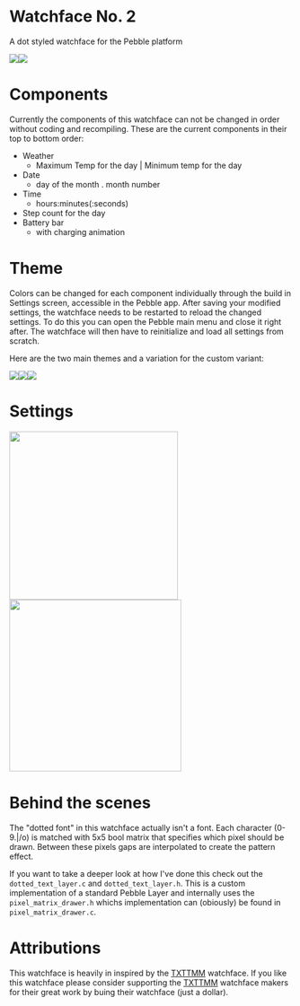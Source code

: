 # Watchface No. 2
A dot styled watchface for the Pebble platform

<img src="/framed_light.png" width=""><img src="/framed_dark_small.png" width="">

# Components
Currently the components of this watchface can not be changed in order without coding and recompiling.
These are the current components in their top to bottom order:

* Weather
  * Maximum Temp for the day | Minimum temp for the day
* Date
  * day of the month . month number
* Time
  * hours:minutes(:seconds)
* Step count for the day
* Battery bar
  * with charging animation


# Theme
Colors can be changed for each component individually through the build in Settings screen, accessible in the Pebble app.
After saving your modified settings, the watchface needs to be restarted to reload the changed settings.
To do this you can open the Pebble main menu and close it right after. The watchface will then have to reinitialize and load all settings from scratch.

Here are the two main themes and a variation for the custom variant:

<img src="/framed_light.png" width=""><img src="/framed_dark.png" width=""><img src="/framed_color.png" width="">

# Settings

<img src="/Settings1.png" width="300"><img src="/Settings2.png" width="306">

# Behind the scenes
The "dotted font" in this watchface actually isn't a font. Each character (0-9.|/o) is matched with 5x5 bool matrix that specifies which pixel should be drawn. Between these pixels gaps are interpolated to create the pattern effect.

If you want to take a deeper look at how I've done this check out the ```dotted_text_layer.c``` and ```dotted_text_layer.h```. This is a custom implementation of a standard Pebble Layer and internally uses the ```pixel_matrix_drawer.h``` whichs implementation can (obiously) be found in ```pixel_matrix_drawer.c```.

# Attributions

This watchface is heavily in inspired by the [TXTTMM](https://apps.getpebble.com/en_US/application/57f8d77298b2fc725d00006a) watchface. If you like this watchface please consider supporting the [TXTTMM](https://apps.getpebble.com/en_US/application/57f8d77298b2fc725d00006a) watchface makers for their great work by buing their watchface (just a dollar).
